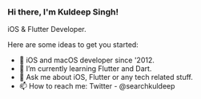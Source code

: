 ### Hi there, I'm Kuldeep Singh!  
iOS & Flutter Developer.


Here are some ideas to get you started:

- 🔭 iOS and macOS developer since '2012.
- 🌱 I’m currently learning Flutter and Dart.
- 💬 Ask me about iOS, Flutter or any tech related stuff.
- 📫 How to reach me: Twitter - @searchkuldeep
